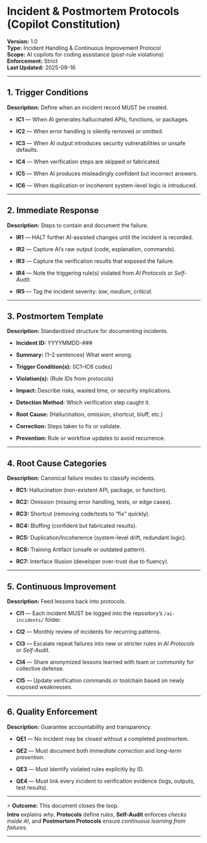 # Incident & Postmortem Protocols (Copilot Constitution)

**Version:** 1.0  
**Type:** Incident Handling & Continuous Improvement Protocol  
**Scope:** AI copilots for coding assistance (post-rule violations)  
**Enforcement:** Strict  
**Last Updated:** 2025-09-16

---

## 1. Trigger Conditions

**Description:** Define when an incident record MUST be created.

- **IC1** — When AI generates hallucinated APIs, functions, or packages.
    
- **IC2** — When error handling is silently removed or omitted.
    
- **IC3** — When AI output introduces security vulnerabilities or unsafe defaults.
    
- **IC4** — When verification steps are skipped or fabricated.
    
- **IC5** — When AI produces misleadingly confident but incorrect answers.
    
- **IC6** — When duplication or incoherent system-level logic is introduced.
    

---

## 2. Immediate Response

**Description:** Steps to contain and document the failure.

- **IR1** — HALT further AI-assisted changes until the incident is recorded.
    
- **IR2** — Capture AI’s raw output (code, explanation, commands).
    
- **IR3** — Capture the verification results that exposed the failure.
    
- **IR4** — Note the triggering rule(s) violated from _AI Protocols_ or _Self-Audit_.
    
- **IR5** — Tag the incident severity: _low_, _medium_, _critical_.
    

---

## 3. Postmortem Template

**Description:** Standardized structure for documenting incidents.

- **Incident ID:** YYYYMMDD-###
    
- **Summary:** (1–2 sentences) What went wrong.
    
- **Trigger Condition(s):** (IC1–IC6 codes)
    
- **Violation(s):** (Rule IDs from protocols)
    
- **Impact:** Describe risks, wasted time, or security implications.
    
- **Detection Method:** Which verification step caught it.
    
- **Root Cause:** (Hallucination, omission, shortcut, bluff, etc.)
    
- **Correction:** Steps taken to fix or validate.
    
- **Prevention:** Rule or workflow updates to avoid recurrence.
    

---

## 4. Root Cause Categories

**Description:** Canonical failure modes to classify incidents.

- **RC1:** Hallucination (non-existent API, package, or function).
    
- **RC2:** Omission (missing error handling, tests, or edge cases).
    
- **RC3:** Shortcut (removing code/tests to “fix” quickly).
    
- **RC4:** Bluffing (confident but fabricated results).
    
- **RC5:** Duplication/Incoherence (system-level drift, redundant logic).
    
- **RC6:** Training Artifact (unsafe or outdated pattern).
    
- **RC7:** Interface Illusion (developer over-trust due to fluency).
    

---

## 5. Continuous Improvement

**Description:** Feed lessons back into protocols.

- **CI1** — Each incident MUST be logged into the repository’s `/ai-incidents/` folder.
    
- **CI2** — Monthly review of incidents for recurring patterns.
    
- **CI3** — Escalate repeat failures into new or stricter rules in _AI Protocols_ or _Self-Audit_.
    
- **CI4** — Share anonymized lessons learned with team or community for collective defense.
    
- **CI5** — Update verification commands or toolchain based on newly exposed weaknesses.
    

---

## 6. Quality Enforcement

**Description:** Guarantee accountability and transparency.

- **QE1** — No incident may be closed without a completed postmortem.
    
- **QE2** — Must document both _immediate correction_ and _long-term prevention_.
    
- **QE3** — Must identify violated rules explicitly by ID.
    
- **QE4** — Must link every incident to verification evidence (logs, outputs, test results).
    

---

⚡ **Outcome:** This document closes the loop.  
**Intro** explains _why_, **Protocols** define _rules_, **Self-Audit** enforces _checks inside AI_, and **Postmortem Protocols** ensure _continuous learning from failures_.

---

